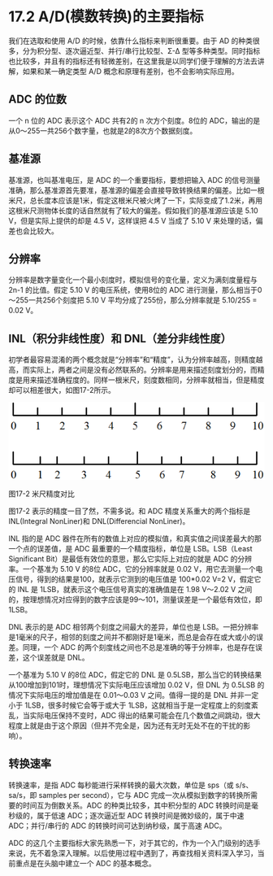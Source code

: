 # 17.2 A/D(模数转换)的主要指标

我们在选取和使用 A/D 的时候，依靠什么指标来判断很重要。由于 AD 的种类很多，分为积分型、逐次逼近型、并行/串行比较型、Σ-Δ 型等多种类型。同时指标也比较多，并且有的指标还有轻微差别，在这里我是以同学们便于理解的方法去讲解，如果和某一确定类型 A/D 概念和原理有差别，也不会影响实际应用。 

## ADC 的位数

一个 n 位的 ADC 表示这个 ADC 共有2的 n 次方个刻度。8位的 ADC，输出的是从0～255一共256个数字量，也就是2的8次方个数据刻度。 

## 基准源

基准源，也叫基准电压，是 ADC 的一个重要指标，要想把输入 ADC 的信号测量准确，那么基准源首先要准，基准源的偏差会直接导致转换结果的偏差。比如一根米尺，总长度本应该是1米，假定这根米尺被火烤了一下，实际变成了1.2米，再用这根米尺测物体长度的话自然就有了较大的偏差。假如我们的基准源应该是 5.10 V，但是实际上提供的却是 4.5 V，这样误把 4.5 V 当成了 5.10 V 来处理的话，偏差也会比较大。 

## 分辨率

分辨率是数字量变化一个最小刻度时，模拟信号的变化量，定义为满刻度量程与 2n-1 的比值。假定 5.10 V 的电压系统，使用8位的 ADC 进行测量，那么相当于0～255一共256个刻度把 5.10 V 平均分成了255份，那么分辨率就是 5.10/255 = 0.02 V。
 
## INL（积分非线性度）和 DNL（差分非线性度）

初学者最容易混淆的两个概念就是“分辨率”和“精度”，认为分辨率越高，则精度越高，而实际上，两者之间是没有必然联系的。分辨率是用来描述刻度划分的，而精度是用来描述准确程度的。同样一根米尺，刻度数相同，分辨率就相当，但是精度却可以相差很大，如图17-2所示。 

![](images/43.png)

图17-2 米尺精度对比

图17-2 表示的精度一目了然，不需多说。和 ADC 精度关系重大的两个指标是 INL(Integral NonLiner)和 DNL(Differencial NonLiner)。

INL 指的是 ADC 器件在所有的数值上对应的模拟值，和真实值之间误差最大的那一个点的误差值，是 ADC 最重要的一个精度指标，单位是 LSB。LSB（Least Significant Bit）是最低有效位的意思，那么它实际上对应的就是 ADC 的分辨率。一个基准为 5.10 V 的8位 ADC，它的分辨率就是 0.02 V，用它去测量一个电压信号，得到的结果是100，就表示它测到的电压值是 100*0.02 V=2 V，假定它的 INL 是 1LSB，就表示这个电压信号真实的准确值是在 1.98 V～2.02 V 之间的，按理想情况对应得到的数字应该是99～101，测量误差是一个最低有效位，即 1LSB。

DNL 表示的是 ADC 相邻两个刻度之间最大的差异，单位也是 LSB。一把分辨率是1毫米的尺子，相邻的刻度之间并不都刚好是1毫米，而总是会存在或大或小的误差。同理，一个 ADC 的两个刻度线之间也不总是准确的等于分辨率，也是存在误差，这个误差就是 DNL。

一个基准为 5.10 V 的8位 ADC，假定它的 DNL 是 0.5LSB，那么当它的转换结果从100增加到101时，理想情况下实际电压应该增加 0.02 V，但 DNL 为 0.5LSB 的情况下实际电压的增加值是在 0.01～0.03 V 之间。值得一提的是 DNL 并非一定小于 1LSB，很多时候它会等于或大于 1LSB，这就相当于是一定程度上的刻度紊乱，当实际电压保持不变时，ADC 得出的结果可能会在几个数值之间跳动，很大程度上就是由于这个原因（但并不完全是，因为还有无时无处不在的干扰的影响）。 

## 转换速率

转换速率，是指 ADC 每秒能进行采样转换的最大次数，单位是 sps（或 s/s、sa/s，即 samples per second），它与 ADC 完成一次从模拟到数字的转换所需要的时间互为倒数关系。ADC 的种类比较多，其中积分型的 ADC 转换时间是毫秒级的，属于低速 ADC；逐次逼近型 ADC 转换时间是微妙级的，属于中速 ADC；并行/串行的 ADC 的转换时间可达到纳秒级，属于高速 ADC。

ADC 的这几个主要指标大家先熟悉一下，对于其它的，作为一个入门级别的选手来说，先不着急深入理解。以后使用过程中遇到了，再查找相关资料深入学习，当前重点是在头脑中建立一个 ADC 的基本概念。